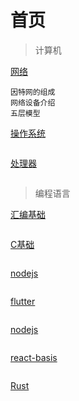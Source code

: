 # 首页
> 计算机

[网络](network/guide)
```text
因特网的组成
网络设备介绍
五层模型
```

[操作系统](os/guide)
```text
```

[处理器](processor/guide)
```text
```

> 编程语言

[汇编基础](assembly-basis/guide)
```text
```

[C基础](c-basis/guide)
```text
```

[nodejs](nodejs/guide)
```text
```

[flutter](flutter/guide)
```text
```

[nodejs](nodejs/guide)
```text
```

[react-basis](react-basis/guide)
```text
```

[Rust](rust/guide)
```text
```